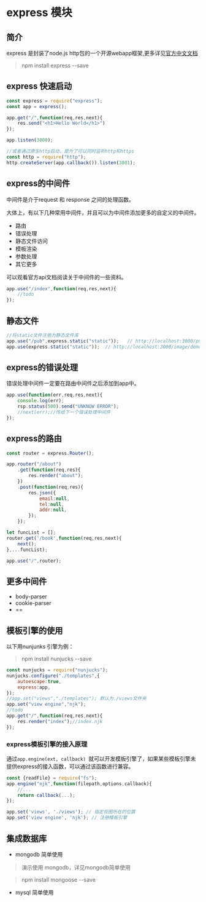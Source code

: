 
# express 模块

## 简介

express 是封装了node.js http包的一个开源webapp框架,更多详见[官方中文文档](http://www.expressjs.com.cn/)

> npm install express --save

## express 快速启动

```js
const express = require("express");
const app = express();

app.get("/",function(req,res,next){
    res.send("<h1>Hello World</h1>")
});

app.listen(3000);

//或者通过原生http启动，是为了可以同时监听http和https
const http = require("http");
http.createServer(app.callback()).listen(3001);

```

## express的中间件

中间件是介于request 和 response 之间的处理函数。  

大体上，有以下几种常用中间件，并且可以为中间件添加更多的自定义的中间件。

* 路由
* 错误处理 
* 静态文件访问
* 模板渲染
* 参数处理
* 其它更多

可以观看官方api文档阅读关于中间件的一些资料。

```js
app.use("/index",function(req,res,next){
    //todo    
});

```
## 静态文件

```js
//将static文件注册为静态文件库
app.use("/pub",express.static("static"));   // http://localhost:3000/pub/image/demo.png
app.use(express.static("static"));  // http://localhost:3000/image/demo.png


```
## express的错误处理

错误处理中间件一定要在路由中间件之后添加到app中。

```js
app.use(function(err,req,res,next){
    console.log(err);
    rsp.status(500).send("UNKNOW ERROR");
    //next(err);//传给下一个错误处理中间件
});


```

## express的路由

```js
const router = express.Router();

app.router("/about")
    .get(function(req,res){
        res.render("about");
    })
    .post(function(req,res){
        res.json({
            email:null,
            tel:null,
            addr:null,
        });
    });

let funcList = [];
router.get('/book',function(req,res,next){
    next();
},...funcList);

app.use("/",router);

```

## 更多中间件

* body-parser
* cookie-parser
* ==

## 模板引擎的使用

以下用nunjunks 引擎为例：
> npm install nunjucks --save

```js
const nunjucks = require("nunjucks");
nunjucks.configure("./templates",{
    autoescape:true,
    express:app,
});
//app.set("views","./templates"); 默认为./views文件夹
app.set("view engine","njk");
//todo
app.get("/",function(req,res,next){
    res.render("index");//index.njk
});

```
### express模板引擎的接入原理

通过`app.engine(ext, callback) `就可以开发模板引擎了，如果某些模板引擎未提供express的接入函数，可以通过该函数进行兼容。

```js
const {readFile} = require("fs");
app.engine("njk",function(filepath,options,callback){
    //...
    return callback(...);
});

app.set('views', './views'); // 指定视图所在的位置
app.set('view engine', 'njk'); // 注册模板引擎

```


## 集成数据库

* mongodb 简单使用

> 演示使用 mongodb，详见mongodb简单使用

> npm install mongoose --save

* mysql 简单使用

